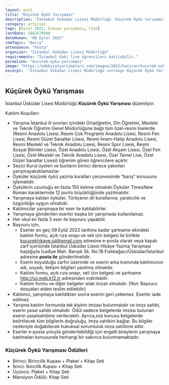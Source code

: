 ```yaml
---
layout: post
title: "Küçürek Öykü Yarışması"
description: "İstanbul Üsküdar Lisesi Müdürlüğü 'Küçürek Öykü Yarışması' düzenliyor."
category: articles
tags: [eylül 2022, hikaye yarışması, lise]
lastDate: 1662670800
dateHuman: "09 Eylül 2022"
comTopic: "Barış"
attendance: "Posta"
organizer: "İstanbul Üsküdar Lisesi Müdürlüğü"
requirements: "İstanbul'daki lise öğrencileri katılabilir."
permalink: "kucurek-oyku-yarismasi"
image: "https://edebiyatyarismalari.com/images/2022/haziran/kucurek-oyku-yarismasi.jpg"
excerpt:  "İstanbul Üsküdar Lisesi Müdürlüğü <strong> Küçürek Öykü Yarışması </strong> düzenliyor."
---
```


## Küçürek Öykü Yarışması
İstanbul Üsküdar Lisesi Müdürlüğü **Küçürek Öykü Yarışması** düzenliyor.  

Katılım Koşulları:
- Yarışma İstanbul ili sınırları içindeki Ortaöğretim, Din Öğretimi, Mesleki ve Teknik Öğretim Genel Müdürlüğüne bağlı tüm özel-resmi liselerde (Resmi Anadolu Lisesi, Resmi Çok Programlı Anadolu Lisesi, Resmi Fen Lisesi, Resmi Güzel Sanatlar Lisesi, Resmi İmam-Hatip Anadolu Lisesi, Resmi Meslekî ve Teknik Anadolu Lisesi, Resmi Spor Lisesi, Resmi Sosyal Bilimler Lisesi, Özel Anadolu Lisesi, Özel Akşam Lisesi, Özel Fen Lisesi, Özel Meslekî ve Teknik Anadolu Lisesi, Özel Temel Lise, Özel Güzel Sanatlar Lisesi) öğrenim gören öğrencilere açıktır.
- Seçici Kurul üyeleri ve bunların birinci derece yakınları yarışmayakatılamazlar.
- Öyküler küçürek öykü yazma kuralları çerçevesinde “barış” konusunu işlemelidir.
- Öykülerin uzunluğu en fazla 150 kelime olmalıdır.Öyküler TimesNew Roman karakterinde 12 punto büyüklüğünde yazılmalıdır.
- Yarışmaya katılan öyküler, Türkçenin dil kurallarına, yaratıcılık ve özgünlüğe uygun olmalıdır.
- Katılımcılar yarışmaya bir eser ile katılabilirler.
- Yarışmaya gönderilen eserler başka bir yarışmada kullanılamaz.
- Her okul en fazla 3 eser ile başvuru yapabilir.
- Başvuru için;
    - Eserler en geç 09 Eylül 2022 tarihine kadar şartname ekindeki katılım formu, açık rıza onayı ve veli izin belgesi ile birlikte kucurekhikaye.iul@gmail.com adresine e-posta olarak veya kapalı zarf içerisinde İstanbul Üsküdar Lisesi Hikâye Yazma Yarışması başlığıyla İcadiye Mah. Barışık Sk. No:18 Fıstıkağacı/Üsküdar/İstanbul adresine **posta ile** gönderilmelidir.
    - Eserin koyulduğu zarfın üzerinde ve eserin arka kısmında katılımcının adı, soyadı, iletişim bilgileri yazılmış olmalıdır.
    - Katılım formu, açık rıza onayı, veli izin belgesi ve şartname http://iul.meb.k12.tr adresinden indirilebilir.
    - Katılım formu ve diğer belgeler ıslak imzalı olmalıdır. [Not: Başvuru dosyaları elden teslim edilebilir]
- Katılımcı, yarışmaya katıldıktan sonra eserini geri çekemez. Eserler iade edilmez.
- Yarışma katılım formunda tek kişinin imzası bulunmalıdır ve imza sahibi, eserin yasal sahibi olmalıdır. Ödül sadece belgelerde imzası bulunan eserin yasalsahibine verilecektir. Ayrıca,söz konusu belgelerde
belirtilecek tüm bilgilerin doğruluğu, imza sahibini bağlar. Bu bilgiler nedeniyle doğabilecek hukuksal
sorumluluk imza sahibine aittir.
- Eserler e-posta yoluyla gönderilebildiği için engelli bireylerin yarışmaya katılmaları konusunda herhangi bir sakınca bulunmamaktadır.

### Küçürek Öykü Yarışması Ödülleri
- Birinci: Birincilik Kupası + Plaket + Kitap Seti
- İkinci: İkincilik Kupası + Kitap Seti
- Üçüncü: Plaket + Kitap Seti
- Mansiyon Ödülü: Kitap Seti